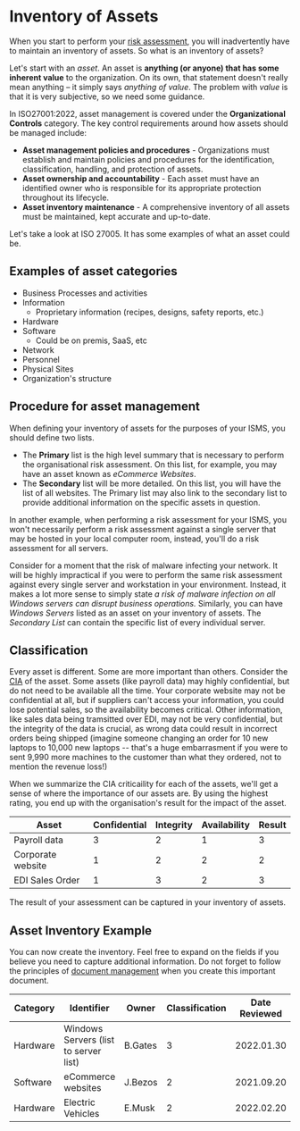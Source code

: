 # Inventory of Assets

When you start to perform your [risk assessment](risk-assessment.md), you will inadvertently have to maintain an inventory of assets. So what is an inventory of assets?

Let's start with an _asset_. An asset is **anything (or anyone) that has some inherent value** to the organization. On its own, that statement doesn't really mean anything – it simply says _anything of value_. The problem with _value_ is that it is very subjective, so we need some guidance.

In ISO27001:2022, asset management is covered under the **Organizational Controls** category. The key control requirements around how assets should be managed include:

* **Asset management policies and procedures** - Organizations must establish and maintain policies and procedures for the identification, classification, handling, and protection of assets.
* **Asset ownership and accountability** - Each asset must have an identified owner who is responsible for its appropriate protection throughout its lifecycle.
* **Asset inventory maintenance** - A comprehensive inventory of all assets must be maintained, kept accurate and up-to-date.

Let's take a look at ISO 27005. It has some examples of what an asset could be.

## Examples of asset categories

* Business Processes and activities
* Information
    - Proprietary information (recipes, designs, safety reports, etc.)
* Hardware
* Software
    - Could be on premis, SaaS, etc
* Network
* Personnel
* Physical Sites
* Organization's structure

## Procedure for asset management

When defining your inventory of assets for the purposes of your ISMS, you should define two lists.

* The **Primary** list is the high level summary that is necessary to perform the organisational risk assessment.  On this list, for example, you may have an asset known as _eCommerce Websites_.
* The **Secondary** list will be more detailed.  On this list, you will have the list of all websites.  The Primary list may also link to the secondary list to provide additional information on the specific assets in question.

In another example, when performing a risk assessment for your ISMS, you won't necessarily perform a risk assessment against a single server that may be hosted in your local computer room, instead, you'll do a risk assessment for all servers.

Consider for a moment that the risk of malware infecting your network.  It will be highly impractical if you were to perform the same risk assessment against every single server and workstation in your environment.  Instead, it makes a lot more sense to simply state _a risk of malware infection on all Windows servers can disrupt business operations._  Similarly, you can have _Windows Servers_ listed as an asset on your inventory of assets.  The _Secondary List_ can contain the specific list of every individual server.

## Classification

Every asset is different.  Some are more important than others.  Consider the [CIA](what-is-the-cia-in-the-isms.md) of the asset.  Some assets (like payroll data) may highly confidential, but do not need to be available all the time.  Your corporate website may not be confidential at all, but if suppliers can't access your information, you could lose potential sales, so the availability becomes critical.  Other information, like sales data being tramsitted over EDI, may not be very confidential, but the integrity of the data is crucial, as wrong data could result in incorrect orders being shipped (imagine someone changing an order for 10 new laptops to 10,000 new laptops -- that's a huge embarrasment if you were to sent 9,990 more machines to the customer than what they ordered, not to mention the revenue loss!)

When we summarize the CIA criticaility for each of the assets, we'll get a sense of where the importance of our assets are.  By using the highest rating, you end up with the organisation's result for the impact of the asset.

|**Asset**|**Confidential**|**Integrity**|**Availability**|**Result**|
|--|--|--|--|--|
|Payroll data|3|2|1|3|
|Corporate website|1|2|2|2|
|EDI Sales Order|1|3|2|3|

The result of your assessment can be captured in your inventory of assets.

## Asset Inventory Example

You can now create the inventory.  Feel free to expand on the fields if you believe you need to capture additional information.  Do not forget to follow the principles of [document management](document-management.md) when you create this important document.

|**Category**|**Identifier**|**Owner**|**Classification**|**Date Reviewed**|
|--|--|--|--|--|
|Hardware|Windows Servers (list to server list)|B.Gates|3|2022.01.30|
|Software|eCommerce websites|J.Bezos|2|2021.09.20|
|Hardware|Electric Vehicles|E.Musk|2|2022.02.20|





